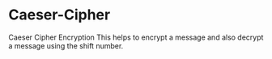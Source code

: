 # Caeser-Cipher
Caeser Cipher Encryption
This helps to encrypt a message and also decrypt a message using the shift number.
